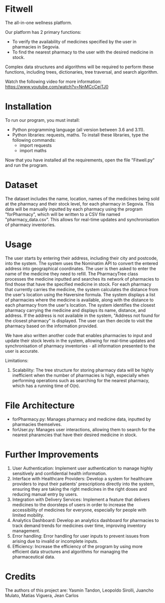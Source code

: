 # Fitwell
The all-in-one wellness platform.

Our platform has 2 primary functions:
* To verify the availability of medicines specified by the user in pharmacies in Segovia.
* To find the nearest pharmacy to the user with the desired medicine in stock.

Complex data structures and algorithms will be required to perform these functions, including trees, dictionaries, tree traversal, and search algorithm.

Watch the following video for more information: https://www.youtube.com/watch?v=NnMCcCeiTJ0

# Installation
To run our program, you must install:
* Python programming language (all version between 3.6 and 3.11).
* Python libraries: requests, maths. To install these libraries, type the following commands:
  * import requests
  * import maths
 
Now that you have installed all the requirements, open the file "Fitwell.py" and run the program.

# Dataset
The dataset includes the name, location, names of the medicines being sold at the pharmacy and their stock level, for each pharmacy in Segovia. This data will be manually inputted by each pharmacy using the program "forPharmacy", which will be written to a CSV file named "pharmacy_data.csv". This allows for real-time updates and synchronisation of pharmacy inventories.

# Usage
The user starts by entering their address, including their city and postcode, into the system. The system uses the Nominatim API to convert the entered address into geographical coordinates. The user is then asked to enter the name of the medicine they need to refill. The PharmacyTree class processes the medicine inputted and searches its network of pharmacies to find those that have the specified medicine in stock. For each pharmacy that currently carries the medicine, the system calculates the distance from the user's location using the Haversine formula. The system displays a list of pharmacies where the medicine is available, along with the distance to each pharmacy from the user's location. The system identifies the closest pharmacy carrying the medicine and displays its name, distance, and address. If the address is not available in the system, "Address not found for the closest pharmacy" is displayed. The user can then decide to visit the pharmacy based on the information provided.

We have also written another code that enables pharmacies to input and update their stock levels in the system, allowing for real-time updates and synchronisation of pharmacy inventories - all information presented to the user is accurate.

Limitations:
1. Scalability: The tree structure for storing pharmacy data will be highly inefficient when the number of pharmacies is high, especially when performing operations such as searching for the nearest pharmacy, which has a running time of O(n).

# File Architecture
* forPharmacy.py: Manages pharmacy and medicine data, inputted by pharmacies themselves.
* forUser.py: Manages user interactions, allowing them to search for the nearest pharamcies that have their desired medicine in stock.

# Further Improvements
1. User Authentication: Implement user authentication to manage highly sensitively and confidential health information.
2. Interface with Healthcare Providers: Develop a system for healthcare providers to input their patients' prescriptions directly into the system, ensuring they are taking the right medicines in the right doses and reducing manual entry by users.
3. Integration with Delivery Services: Implement a feature that delivers medicines to the doorsteps of users in order to increase the accessibility of medicines for everyone, especially for people with limited mobility.
4. Analytics Dashboard: Develop an analytics dashboard for pharmacies to track demand trends for medicines over time, improving inventory management.
5. Error handling: Error handling for user inputs to prevent issues from arising due to invalid or incomplete inputs.
6. Efficiency: Increase the efficiency of the program by using more efficient data structures and algorithms for managing the pharmaceutical data.

# Credits
The authors of this project are:
Yasmin Tandon,
Leopoldo Sirolli, 
Juancho Mulato, 
Matías Viguera, 
Jean Carlos
